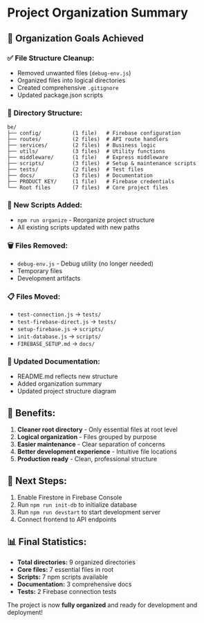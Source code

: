 # Project Organization Summary

## 🎯 Organization Goals Achieved

### ✅ **File Structure Cleanup:**
- Removed unwanted files (`debug-env.js`)
- Organized files into logical directories
- Created comprehensive `.gitignore`
- Updated package.json scripts

### 📁 **Directory Structure:**

```
be/
├── config/          (1 file)   # Firebase configuration
├── routes/          (2 files)  # API route handlers
├── services/        (2 files)  # Business logic
├── utils/           (3 files)  # Utility functions
├── middleware/      (1 file)   # Express middleware
├── scripts/         (3 files)  # Setup & maintenance scripts
├── tests/           (2 files)  # Test files
├── docs/            (3 files)  # Documentation
├── PRODUCT KEY/     (1 file)   # Firebase credentials
└── Root files       (7 files)  # Core project files
```

### 🔧 **New Scripts Added:**
- `npm run organize` - Reorganize project structure
- All existing scripts updated with new paths

### 🗑️ **Files Removed:**
- `debug-env.js` - Debug utility (no longer needed)
- Temporary files
- Development artifacts

### 📋 **Files Moved:**
- `test-connection.js` → `tests/`
- `test-firebase-direct.js` → `tests/`
- `setup-firebase.js` → `scripts/`
- `init-database.js` → `scripts/`
- `FIREBASE_SETUP.md` → `docs/`

### 📝 **Updated Documentation:**
- README.md reflects new structure
- Added organization summary
- Updated project structure diagram

## 🎉 **Benefits:**
1. **Cleaner root directory** - Only essential files at root level
2. **Logical organization** - Files grouped by purpose
3. **Easier maintenance** - Clear separation of concerns
4. **Better development experience** - Intuitive file locations
5. **Production ready** - Clean, professional structure

## 🚀 **Next Steps:**
1. Enable Firestore in Firebase Console
2. Run `npm run init-db` to initialize database
3. Run `npm run devstart` to start development server
4. Connect frontend to API endpoints

## 📊 **Final Statistics:**
- **Total directories:** 9 organized directories
- **Core files:** 7 essential files in root
- **Scripts:** 7 npm scripts available
- **Documentation:** 3 comprehensive docs
- **Tests:** 2 Firebase connection tests

The project is now **fully organized** and ready for development and deployment!
